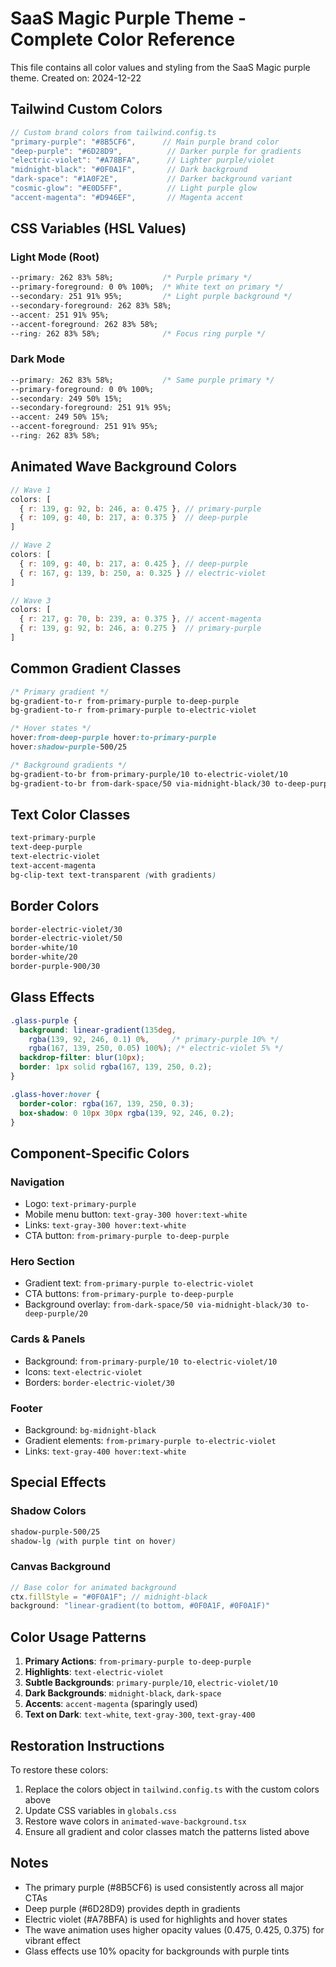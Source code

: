 # SaaS Magic Purple Theme - Complete Color Reference

This file contains all color values and styling from the SaaS Magic purple theme.
Created on: 2024-12-22

## Tailwind Custom Colors

```javascript
// Custom brand colors from tailwind.config.ts
"primary-purple": "#8B5CF6",      // Main purple brand color
"deep-purple": "#6D28D9",          // Darker purple for gradients
"electric-violet": "#A78BFA",      // Lighter purple/violet
"midnight-black": "#0F0A1F",       // Dark background
"dark-space": "#1A0F2E",           // Darker background variant
"cosmic-glow": "#E0D5FF",          // Light purple glow
"accent-magenta": "#D946EF",       // Magenta accent
```

## CSS Variables (HSL Values)

### Light Mode (Root)
```css
--primary: 262 83% 58%;           /* Purple primary */
--primary-foreground: 0 0% 100%;  /* White text on primary */
--secondary: 251 91% 95%;         /* Light purple background */
--secondary-foreground: 262 83% 58%;
--accent: 251 91% 95%;
--accent-foreground: 262 83% 58%;
--ring: 262 83% 58%;              /* Focus ring purple */
```

### Dark Mode
```css
--primary: 262 83% 58%;           /* Same purple primary */
--primary-foreground: 0 0% 100%;
--secondary: 249 50% 15%;
--secondary-foreground: 251 91% 95%;
--accent: 249 50% 15%;
--accent-foreground: 251 91% 95%;
--ring: 262 83% 58%;
```

## Animated Wave Background Colors

```javascript
// Wave 1
colors: [
  { r: 139, g: 92, b: 246, a: 0.475 }, // primary-purple
  { r: 109, g: 40, b: 217, a: 0.375 }  // deep-purple
]

// Wave 2
colors: [
  { r: 109, g: 40, b: 217, a: 0.425 }, // deep-purple
  { r: 167, g: 139, b: 250, a: 0.325 } // electric-violet
]

// Wave 3
colors: [
  { r: 217, g: 70, b: 239, a: 0.375 }, // accent-magenta
  { r: 139, g: 92, b: 246, a: 0.275 }  // primary-purple
]
```

## Common Gradient Classes

```css
/* Primary gradient */
bg-gradient-to-r from-primary-purple to-deep-purple
bg-gradient-to-r from-primary-purple to-electric-violet

/* Hover states */
hover:from-deep-purple hover:to-primary-purple
hover:shadow-purple-500/25

/* Background gradients */
bg-gradient-to-br from-primary-purple/10 to-electric-violet/10
bg-gradient-to-br from-dark-space/50 via-midnight-black/30 to-deep-purple/20
```

## Text Color Classes

```css
text-primary-purple
text-deep-purple
text-electric-violet
text-accent-magenta
bg-clip-text text-transparent (with gradients)
```

## Border Colors

```css
border-electric-violet/30
border-electric-violet/50
border-white/10
border-white/20
border-purple-900/30
```

## Glass Effects

```css
.glass-purple {
  background: linear-gradient(135deg, 
    rgba(139, 92, 246, 0.1) 0%,     /* primary-purple 10% */
    rgba(167, 139, 250, 0.05) 100%); /* electric-violet 5% */
  backdrop-filter: blur(10px);
  border: 1px solid rgba(167, 139, 250, 0.2);
}

.glass-hover:hover {
  border-color: rgba(167, 139, 250, 0.3);
  box-shadow: 0 10px 30px rgba(139, 92, 246, 0.2);
}
```

## Component-Specific Colors

### Navigation
- Logo: `text-primary-purple`
- Mobile menu button: `text-gray-300 hover:text-white`
- Links: `text-gray-300 hover:text-white`
- CTA button: `from-primary-purple to-deep-purple`

### Hero Section
- Gradient text: `from-primary-purple to-electric-violet`
- CTA buttons: `from-primary-purple to-deep-purple`
- Background overlay: `from-dark-space/50 via-midnight-black/30 to-deep-purple/20`

### Cards & Panels
- Background: `from-primary-purple/10 to-electric-violet/10`
- Icons: `text-electric-violet`
- Borders: `border-electric-violet/30`

### Footer
- Background: `bg-midnight-black`
- Gradient elements: `from-primary-purple to-electric-violet`
- Links: `text-gray-400 hover:text-white`

## Special Effects

### Shadow Colors
```css
shadow-purple-500/25
shadow-lg (with purple tint on hover)
```

### Canvas Background
```javascript
// Base color for animated background
ctx.fillStyle = "#0F0A1F"; // midnight-black
background: "linear-gradient(to bottom, #0F0A1F, #0F0A1F)"
```

## Color Usage Patterns

1. **Primary Actions**: `from-primary-purple to-deep-purple`
2. **Highlights**: `text-electric-violet`
3. **Subtle Backgrounds**: `primary-purple/10`, `electric-violet/10`
4. **Dark Backgrounds**: `midnight-black`, `dark-space`
5. **Accents**: `accent-magenta` (sparingly used)
6. **Text on Dark**: `text-white`, `text-gray-300`, `text-gray-400`

## Restoration Instructions

To restore these colors:

1. Replace the colors object in `tailwind.config.ts` with the custom colors above
2. Update CSS variables in `globals.css`
3. Restore wave colors in `animated-wave-background.tsx`
4. Ensure all gradient and color classes match the patterns listed above

## Notes

- The primary purple (#8B5CF6) is used consistently across all major CTAs
- Deep purple (#6D28D9) provides depth in gradients
- Electric violet (#A78BFA) is used for highlights and hover states
- The wave animation uses higher opacity values (0.475, 0.425, 0.375) for vibrant effect
- Glass effects use 10% opacity for backgrounds with purple tints